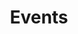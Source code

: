 ---
# An instance of the Accomplishments widget.
# Documentation: https://sourcethemes.com/academic/docs/page-builder/
widget: accomplishments

# This file represents a page section.
headless: true

# Order that this section appears on the page.
weight: 100

# Note: `&shy;` is used to add a 'soft' hyphen in a long heading.
title: 'Events'
subtitle:

# Date format
#   Refer to https://wowchemy.com/docs/customization/#date-format
date_format: Jan 2006

# Accomplishments.
#   Add/remove as many `item` blocks below as you like.
#   `title`, `organization`, and `date_start` are the required parameters.
#   Leave other parameters empty if not required.
#   Begin multi-line descriptions with YAML's `|2-` multi-line prefix.
item:
- certificate_url: ""
  date_end: ""
  date_start: "2020-08-01"
  description: "Funded fellowship to research network-based methods for detecting and understanding coordination on Twitter."
  organization: "The IDeaS Center"
  organization_url: https://www.cmu.edu/ideas-social-cybersecurity/
  title: "Named a Knight Fellow"
  url: ""
- certificate_url: ""
  date_end: ""
  date_start: "2020-10-22"
  description: "In our challenge submission, we studied the conversation surrounding the Reopen America protests."
  organization: SBP-BRiMS Conference
  organization_url: ""
  title: "Runner-Up: SBP-BRiMS Disinformation Challenge"
  url: ""
- certificate_url: ""
  date_end: ""
  date_start: "2019-03-08"
  description: "Minsk II Agreement between Russia and Ukraine and Polarization of the Ukrainian Parliament."
  organization: "University of Pittsburgh Center for Research Computing"
  organization_url: ""
  title: "Winning Entry: Advancing Research through Computing 2019 Student Poster Contest"
  url: ""
- certificate_url: ""
  date_end: "2020-08-01"
  date_start: "2017-08-01"
  description: "Supplemental funding to study community dynamics."
  organization: ARCS Foundation
  organization_url: ""
  title: Named an ARC Scholar
  url: ""
- certificate_url: ""
  date_end: ""
  date_start: "2017-05-01"
  description: ""
  organization: Department of Biomedical Engineering and Mechanics, Virginia Tech
  organization_url: ""
  title: "Named Outstanding Senior"
  url: ""
---